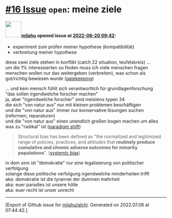 [\#16 Issue](https://github.com/milahu/alchi/issues/16) `open`: meine ziele
===========================================================================

#### <img src="https://avatars.githubusercontent.com/u/12958815?v=4" width="50">[milahu](https://github.com/milahu) opened issue at [2022-06-20 09:42](https://github.com/milahu/alchi/issues/16):

-   experiment zum prüfen meiner hypothese (kompatibilität)
-   verbreitung meiner hypothese

diese zwei ziele stehen in konflikt (catch 22 situation, teufelskreis)
...  
um die 1% interessierten zu finden muss ich viele menschen fragen  
menschen wollen nur das weitergeben (verbreiten), was schon als
gut/richtig bewiesen wurde
([gatekeeping](https://en.wikipedia.org/wiki/Gatekeeping_(communication)))

... und kein mensch fühlt sich verantwortlich für grundlagenforschung  
"das sollen irgendwelche forscher machen"  
ja, aber "irgendwelche forscher" sind meistens typen 34  
die sich "von natur aus" nur mit kleinen problemen beschäftigen  
und die "von natur aus" immer nur konservative lösungen suchen
(reformen, reparaturen)  
und die "von natur aus" einen unendlich großen bogen machen um alles was
zu "radikal" ist ([paradigm
shift](https://en.wikipedia.org/wiki/Paradigm_shift))

> Structural bias has been defined as "the normalized and legitimized
> range of policies, practices, and attitudes that **routinely produce
> cumulative and chronic adverse outcomes for minority populations**".
> ([systemic bias](https://en.wikipedia.org/wiki/Systemic_bias))

in dem sinn ist "demokratie" nur eine legalisierung von politischer
verfolgung  
solange diese politische verfolgung irgendwelche minderheiten trifft  
aka: demokratie ist die tyrannei der dummen mehrheit  
aka: euer paradies ist unsere hölle  
aka: euer recht ist unser unrecht

------------------------------------------------------------------------

\[Export of Github issue for
[milahu/alchi](https://github.com/milahu/alchi). Generated on 2022.07.08
at 07:44:42.\]
